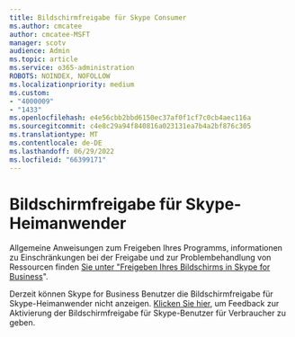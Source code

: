 ```yaml
---
title: Bildschirmfreigabe für Skype Consumer
ms.author: cmcatee
author: cmcatee-MSFT
manager: scotv
audience: Admin
ms.topic: article
ms.service: o365-administration
ROBOTS: NOINDEX, NOFOLLOW
ms.localizationpriority: medium
ms.custom:
- "4000009"
- "1433"
ms.openlocfilehash: e4e56cbb2bbd6150ec37af0f1cf7c0cb4aec116a
ms.sourcegitcommit: c4e8c29a94f840816a023131ea7b4a2bf876c305
ms.translationtype: MT
ms.contentlocale: de-DE
ms.lasthandoff: 06/29/2022
ms.locfileid: "66399171"
---
```

# <a name="screen-sharing-with-skype-consumer-users"></a>Bildschirmfreigabe für Skype-Heimanwender

Allgemeine Anweisungen zum Freigeben Ihres Programms, informationen zu Einschränkungen bei der Freigabe und zur Problembehandlung von Ressourcen finden [Sie unter "Freigeben Ihres Bildschirms in Skype for Business](https://support.microsoft.com/topic/share-your-desktop-or-a-program-in-skype-for-business-800bd55f-ff3e-4ed0-b522-52b91aa1a169)".  

Derzeit können Skype for Business Benutzer die Bildschirmfreigabe für Skype-Heimanwender nicht anzeigen. [Klicken Sie hier](https://www.skypefeedback.com/forums/299913-generally-available/suggestions/12335259-enable-screen-sharing-to-consumer-skype-users), um Feedback zur Aktivierung der Bildschirmfreigabe für Skype-Benutzer für Verbraucher zu geben. 